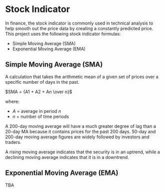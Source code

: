 # Stock Indicator
In finance, the stock indicator is commonly used in technical analysis to help smooth out the price data by creating a constantly predicted price. This project uses the following stock indicator formulas:
- Simple Moving Average (SMA)
- Exponential Moving Average (EMA)

## Simple Moving Average (SMA)
A calculation that takes the arithmetic mean of a given set of prices over a specific number of days in the past.

$SMA = {A1 + A2 + An \over n}$

where:

* $A$ = average in period $n$
* $n$ = number of time periods
​

A 200-day moving average will have a much greater degree of lag than a 20-day MA because it contains prices for the past 200 days. 50-day and 200-day moving average figures are widely followed by investors and traders.

A rising moving average indicates that the security is in an uptrend, while a declining moving average indicates that it is in a downtrend.

## Exponential Moving Average (EMA)
TBA